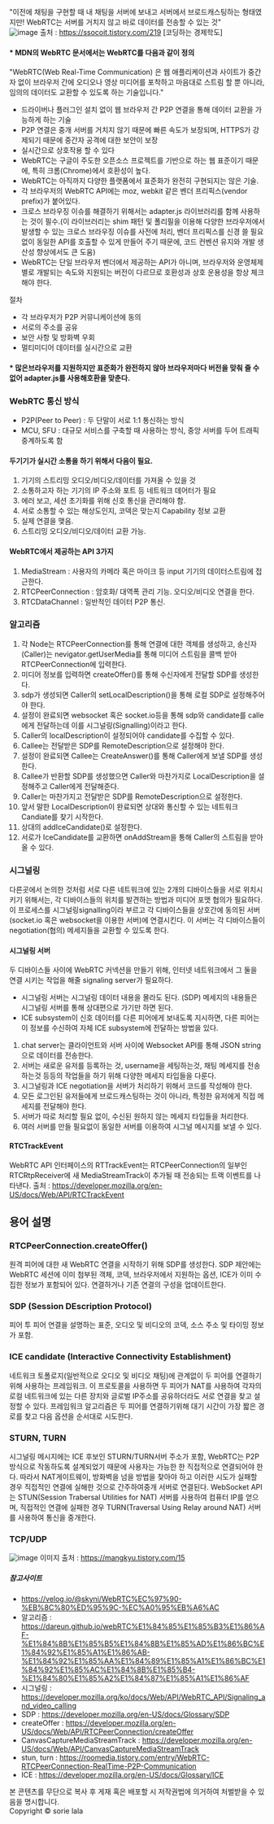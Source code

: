 
"이전에 채팅을 구현할 때 내 채팅을 서버에 보내고 서버에서 브로드캐스팅하는 형태였지만! WebRTC는 서버를 거치지 않고 바로 데이터를 전송할 수 있는 것" <br/>
![image](https://user-images.githubusercontent.com/12015609/209526365-709e30b0-0687-4c14-88a3-5e75ed93d503.png)
출처 : https://ssocoit.tistory.com/219 [코딩하는 경제학도]


#### * MDN의 WebRTC 문서에서는 WebRTC를 다음과 같이 정의

"WebRTC(Web Real-Time Communication) 은 웹 애플리케이션과 사이트가 중간자 없이 브라우저 간에 오디오나 영상 미디어를 포착하고 마음대로 스트림 할 뿐 아니라, 임의의 데이터도 교환할 수 있도록 하는 기술입니다."

- 드라이버나 플러그인 설치 없이 웹 브라우저 간 P2P 연결을 통해 데이터 교환을 가능하게 하는 기술
- P2P 연결은 중개 서버를 거치지 않기 때문에 빠른 속도가 보장되며, HTTPS가 강제되기 때문에 중간자 공격에 대한 보안이 보장
- 실시간으로 상호작용 할 수 있다
- WebRTC는 구글이 주도한 오픈소스 프로젝트를 기반으로 하는 웹 표준이기 때문에, 특히 크롬(Chrome)에서 호환성이 높다.
- WebRTC는 아직까지 다양한 플랫폼에서 표준화가 완전히 구현되지는 않은 기술.
- 각 브라우저의 WebRTC API에는 moz, webkit 같은 벤더 프리픽스(vendor prefix)가 붙어있다.
- 크로스 브라우징 이슈를 해결하기 위해서는 adapter.js 라이브러리를 함께 사용하는 것이 필수.(이 라이브러리는 shim 패턴 및 폴리필을 이용해 다양한 브라우저에서 발생할 수 있는 크로스 브라우징 이슈를 사전에 처리, 벤더 프리픽스를 신경 쓸 필요 없이 동일한 API를 호출할 수 있게 만들어 주기 때문에, 코드 컨벤션 유지와 개발 생산성 향상에서도 큰 도움)
- WebRTC는 단일 브라우저 벤더에서 제공하는 API가 아니며, 브라우저와 운영체제별로 개발되는 속도와 지원되는 버전이 다르므로 호환성과 상호 운용성을 항상 체크해야 한다.

절차
- 각 브라우저가 P2P 커뮤니케이션에 동의
- 서로의 주소를 공유
- 보안 사항 및 방화벽 우회
- 멀티미디어 데이터를 실시간으로 교환

#### * 많은브라우저를 지원하지만 표준화가 완전하지 않아 브라우저마다 버전을 맞춰 줄 수 없어 adapter.js를 사용해호환을 맞춘다.

### WebRTC 통신 방식
- P2P(Peer to Peer) : 두 단말이 서로 1:1 통신하는 방식
- MCU, SFU : 대규모 서비스를 구축할 때 사용하는 방식, 중앙 서버를 두어 트래픽 중계하도록 함

#### 두기기가 실시간 소통을 하기 위해서 다음이 필요.
1. 기기의 스트리밍 오디오/비디오/데이터를 가져올 수 있을 것
2. 소통하고자 하는 기기의 IP 주소와 포트 등 네트워크 데어터가 필요
3. 에러 보고, 세션 초기화를 위해 신호 통신을 관리해야 함.
4. 서로 소통할 수 있는 해상도인지, 코덱은 맞는지 Capability 정보 교환
5. 실제 연결을 맺음.
6. 스트리밍 오디오/비디오/데이터 교환 가능.

#### WebRTC에서 제공하는 API 3가지
1. MediaStream : 사용자의 카메라 혹은 마이크 등 input 기기의 데이터스트림에 접근한다.
2. RTCPeerConnection : 암호화/ 대역폭 관리 기능. 오디오/비디오 연결을 한다.
3. RTCDataChannel : 일반적인 데이터 P2P 통신.

### 알고리즘
1. 각 Node는 RTCPeerConnection를 통해 연결에 대한 객체를 생성하고, 송신자(Caller)는 nevigator.getUserMedia를 통해 미디어 스트림을 콜백 받아 RTCPeerConnection에 입력한다. 
2. 미디어 정보를 입력하면 createOffer()를 통해 수신자에게 전달할 SDP를 생성한다.
3. sdp가 생성되면 Caller의 setLocalDescription()을 통해 로컬 SDP로 설정해주어야 한다. 
4. 설정이 완료되면 websocket 혹은 socket.io등을 통해 sdp와 candidate를 calle에게 전달하는데 이를 시그널링(Signalling)이라고 한다. 
5. Caller의 localDescription이 설정되어야 candidate를 수집할 수 있다. 
6. Callee는 전달받은 SDP를 RemoteDescription으로 설정해야 한다. 
7. 설정이 완료되면 Callee는 CreateAnswer()를 통해 Caller에게 보낼 SDP를 생성한다. 
8. Callee가 반환할 SDP를 생성했으면 Caller와 마찬가지로 LocalDescription을 설정해주고 Caller에게 전달해준다. 
9. Caller는 마찬가지고 전달받은 SDP를 RemoteDescription으로 설정한다.
10. 앞서 말한 LocalDescription이 완료되면 상대와 통신할 수 있는 네트워크 Candiate를 찾기 시작한다.
11. 상대의 addIceCandidate()로 설정한다.
12. 서로가 IceCandidate를 교환하면 onAddStream을 통해 Caller의 스트림을 받아올 수 있다. 

### 시그널링
다른곳에서 논의한 것처럼 서로 다른 네트워크에 있는 2개의 디바이스들을 서로 위치시키기 위해서는, 각 디바이스들의 위치를 발견하는 방법과 미디어 포맷 협의가 필요하다. 이 프로세스를 시그널링signalling이라 부르고 각 디바이스들을 상호간에 동의된 서버(socket.io 혹은 websocket을 이용한 서버)에 연결시킨다. 이 서버는 각 디바이스들이 negotiation(협의) 메세지들을 교환할 수 있도록 한다. 

#### 시그널링 서버
두 디바이스들 사이에 WebRTC 커넥션을 만들기 위해, 인터넷 네트워크에서 그 둘을 연결 시키는 작업을 해줄 signaling server가 필요하다. 
* 시그널링 서버는 시그널링 데이터 내용을 몰라도 된다. (SDP) 메세지의 내용들은 시그널링 서버를 통해 상대편으로 가기만 하면 된다. 
* ICE subsystem이 신호 데이터를 다른 피어에게 보내도록 지시하면, 다른 피어는 이 정보를 수신하여 자체 ICE subsystem에 전달하는 방법을 있다. 
1. chat server는 클라이언트와 서버 사이에 Websocket API를 통해 JSON string으로 데이터를 전송한다.
2. 서버는 새로운 유저를 등록하는 것, username을 세팅하는것, 채팅 메세지를 전송하는것 등등의 작업들을 하기 위해 다양한 메세지 타입들을 다룬다. 
3. 시그널링과 ICE negotiation을 서버가 처리하기 위해서 코드를 작성해야 한다. 
4. 모든 로그인된 유저들에게 브로드캐스팅하는 것이 아니라, 특정한 유저에게 직접 메세지를 전달해야 한다. 
5. 서버가 따로 처리할 필요 없이, 수신된 원하지 않는 메세지 타입들을 처리한다. 
6. 여러 서버를 만들 필요없이 동일한 서버를 이용하여 시그널 메시지를 보낼 수 있다. 

#### RTCTrackEvent
WebRTC API 인터페이스의 RTTrackEvent는 RTCPeerConnection의 일부인 RTCRtpReceiver에 새 MediaStreamTrack이 추가될 때 전송되는 트랙 이벤트를 나타낸다.
출처 : https://developer.mozilla.org/en-US/docs/Web/API/RTCTrackEvent

## 용어 설명
### RTCPeerConnection.createOffer()
원격 피어에 대한 새 WebRTC 연결을 시작하기 위해 SDP를 생성한다. SDP 제안에는 WebRTC 세션에 이미 첨부된 객체, 코덱, 브라우저에서 지원하는 옵션, ICE가 이미 수집한 정보가 포함되어 있다. 연결하거나 기존 연결의 구성을 업데이트한다. 

### SDP (Session DEscription Protocol)
피어 투 피어 연결을 설명하는 표준, 오디오 및 비디오의 코덱, 소스 주소 및 타이밍 정보가 포함.

### ICE candidate (Interactive Connectivity Establishment)
네트워크 토폴로지(일반적으로 오디오 및 비디오 채팅)에 관계없이 두 피어를 연결하기 위해 사용하는 프레임워크.
이 프로토콜을 사용하면 두 피어가 NAT를 사용하여 각자의 로컬 네트워크에 있는 다른 장치와 글로벌 IP주소를 공유하더라도 서로 연결을 찾고 설정할 수 있다. 프레임워크 알고리즘은 두 피어를 연결하기위해 대기 시간이 가장 짧은 경로를 찾고 다음 옵션을 순서대로 시도한다.

### STURN, TURN
시그널링 메시지에는 ICE 후보인 STURN/TURN서버 주소가 포함, WebRTC는 P2P 방식으로 작동하도록 설계되었기 때문에 사용자는 가능한 한 직접적으로 연결되어야 한다. 따라서 NAT게이트웨이, 방화벽을 넘을 방법을 찾아야 하고 이러한 시도가 실패할 경우 직접적인 연결에 실해한 것으로 간주하여중개 서버로 연결된다. 
WebSocket API는 STUN(Session Trabersal Utilities for NAT) 서버를 사용하여 컴퓨터 IP를 얻으며, 직접적인 연결에 실패한 경우 TURN(Traversal Using Relay around NAT) 서버를 사용하여 통신을 중개한다. 

### TCP/UDP
![image](https://user-images.githubusercontent.com/12015609/209640329-f37c4eed-c9cb-4767-b489-adfcc7e92e68.png) 
이미지 출처 : https://mangkyu.tistory.com/15

##### 참고사이트 
- https://velog.io/@skyni/WebRTC%EC%97%90-%EB%8C%80%ED%95%9C-%EC%A0%95%EB%A6%AC
- 알고리즘 : https://dareun.github.io/webRTC%E1%84%85%E1%85%B3%E1%86%AF-%E1%84%8B%E1%85%B5%E1%84%8B%E1%85%AD%E1%86%BC%E1%84%92%E1%85%A1%E1%86%AB-%E1%84%92%E1%85%AA%E1%84%89%E1%85%A1%E1%86%BC%E1%84%92%E1%85%AC%E1%84%8B%E1%85%B4-%E1%84%80%E1%85%A2%E1%84%87%E1%85%A1%E1%86%AF
- 시그널링 : https://developer.mozilla.org/ko/docs/Web/API/WebRTC_API/Signaling_and_video_calling
- SDP : https://developer.mozilla.org/en-US/docs/Glossary/SDP
- createOffer : https://developer.mozilla.org/en-US/docs/Web/API/RTCPeerConnection/createOffer
- CanvasCaptureMediaStreamTrack : https://developer.mozilla.org/en-US/docs/Web/API/CanvasCaptureMediaStreamTrack
- stun, turn : https://roomedia.tistory.com/entry/WebRTC-RTCPeerConnection-RealTime-P2P-Communication
- ICE : https://developer.mozilla.org/en-US/docs/Glossary/ICE

본 콘텐츠를 무단으로 복사 후 게재 혹은 배포할 시 저작권법에 의거하여 처벌받을 수 있음을 명시합니다. <br/>
Copyright © sorie lala

